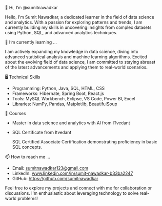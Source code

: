  👋 Hi, I’m @sumitnawadkar

  Hello, I'm Sumit Nawadkar, a dedicated learner in the field of data science and analytics. With a passion for exploring patterns and trends, I am currently building my skills in uncovering insights from complex datasets using Python, SQL, and advanced analytics techniques.

 🌱 I’m currently learning ...

  I am actively expanding my knowledge in data science, diving into advanced statistical analysis and machine learning algorithms. Excited about the evolving field of data science, I am committed to staying abreast of the latest advancements and applying them to real-world scenarios.
  
  🖥️ Technical Skills

- Programming: Python, Java, SQL, HTML, CSS
- Frameworks: Hibernate, Spring Boot, React.js
- Tools: MySQL Workbench, Eclipse, VS Code, Power BI, Excel
- Libraries: NumPy, Pandas, Matplotlib, BeautifulSoup

 🚀 Courses

- Master in data science and analytics with AI from ITvedant

- SQL Certificate from Itvedant
  
  SQL Certified Associate Certification demonstrating proficiency in basic SQL concepts.
 
 📫 How to reach me ...
 
- Email: sumitnawadkar123@gmail.com
- LinkedIn: www.linkedin.com/in/sumit-nawadkar-b33ba2247
- GitHub: https://github.com/sumitnawadkar

Feel free to explore my projects and connect with me for collaboration or discussions. I'm enthusiastic about leveraging technology to solve real-world problems!
